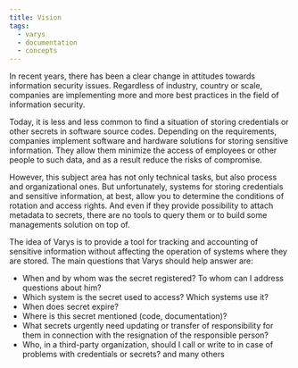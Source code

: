 ```yaml
---
title: Vision
tags:
  - varys
  - documentation
  - concepts
---
```


In recent years, there has been a clear change in attitudes towards information security issues. Regardless of industry, country or scale, companies are implementing more and more best practices in the field of information security.

Today, it is less and less common to find a situation of storing credentials or other secrets in software source codes. Depending on the requirements, companies implement software and hardware solutions for storing sensitive information. They allow them minimize the access of employees or other people to such data, and as a result reduce the risks of compromise.

However, this subject area has not only technical tasks, but also process and organizational ones. But unfortunately, systems for storing credentials and sensitive information, at best, allow you to determine the conditions of rotation and access rights. And even if they provide possibility to attach metadata to secrets, there are no tools to query them or to build some managements solution on top of.

The idea of Varys is to provide a tool for tracking and accounting of sensitive information without affecting the operation of systems where they are stored. The main questions that Varys should help answer are:

* When and by whom was the secret registered? To whom can I address questions about him?
* Which system is the secret used to access? Which systems use it?
* When does secret expire?
* Where is this secret mentioned (code, documentation)?
* What secrets urgently need updating or transfer of responsibility for them in connection with the resignation of the responsible person?
* Who, in a third-party organization, should I call or write to in case of problems with credentials or secrets?
  and many others
